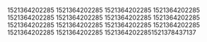 1521364202285
1521364202285
1521364202285
1521364202285
1521364202285
1521364202285
1521364202285
1521364202285
1521364202285
1521364202285
1521364202285
1521364202285
1521364202285
1521364202285
15213642022851521378437137